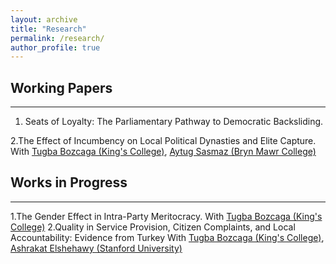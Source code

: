 ```yaml
---
layout: archive
title: "Research"
permalink: /research/
author_profile: true
---
```



## Working Papers
------

1. Seats of Loyalty: The Parliamentary Pathway to Democratic Backsliding.

2.The Effect of Incumbency on Local Political Dynasties and Elite Capture. With [Tugba Bozcaga (King's College)](https://www.tugbabozcaga.com), [Aytug Sasmaz (Bryn Mawr College)](https://aytugsasmaz.com)



## Works in Progress
------

1.The Gender Effect in Intra-Party Meritocracy. With [Tugba Bozcaga (King's College)](https://www.tugbabozcaga.com)
2.Quality in Service Provision, Citizen Complaints, and Local Accountability: Evidence from Turkey With [Tugba Bozcaga (King's College)](https://www.tugbabozcaga.com), [Ashrakat Elshehawy (Stanford University)](https://www.ashrakatelshehawy.com)
